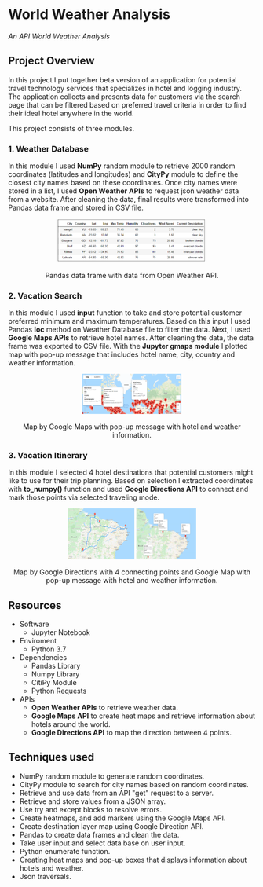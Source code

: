 # World Weather Analysis
*An API World Weather Analysis*

## Project Overview

In this project I put together beta version of an application for potential travel technology services that specializes in hotel and logging industry. The application collects and presents data for customers via the search page that can be filtered based on preferred travel criteria in order to find their ideal hotel anywhere in the world. 

This project consists of three modules.

### 1. Weather Database
In this module I used **NumPy** random module to retrieve 2000 random coordinates (latitudes and longitudes) and **CityPy** module to define the closest city names based on these coordinates. Once city names were stored in a list, I used **Open Weather APIs** to request json weather data from a website. After cleaning the data, final results were transformed into Pandas data frame and stored in CSV file.

<p align="center">  
<img src="Weather_Database/Weather_Database_DF.PNG" width="60%" height="60%">
</p>

<p align="center">  
Pandas data frame with data from Open Weather API.
</p>


### 2. Vacation Search
In this module I used **input** function to take and store potential customer preferred minimum and maximum temperatures. Based on this input I used Pandas **loc** method on Weather Database file to filter the data. Next, I used **Google Maps APIs** to retrieve hotel names. After cleaning the data, the data frame was exported to CSV file. With the **Jupyter gmaps module** I plotted map with pop-up message that includes hotel name, city, country and weather information.

<p align="center">  
<img src="Vacation_Search/WeatherPy_vacation_map.PNG" width="40%" height="40%">
</p>

<p align="center">  
Map by Google Maps with pop-up message with hotel and weather information.
</p>

### 3. Vacation Itinerary
In this module I selected 4 hotel destinations that potential customers might like to use for their trip planning. Based on selection I extracted coordinates with **to_numpy()** function and used **Google Directions API** to connect and mark those points via selected traveling mode.

<p align="center">  
<img src="Vacation_Itinerary/WeatherPy_travel_map.png" width="27%" height="27%"> <img src="Vacation_Itinerary/WeatherPy_travel_map_markers.png" width="24.3%" height="24.3%">
</p>

<p align="center">  
Map by Google Directions with 4 connecting points and Google Map with pop-up message with hotel and weather information.
</p>

## Resources 

- Software
    -	Jupyter Notebook
- Enviroment
    -	Python 3.7
- Dependencies
    -	Pandas Library
    -	Numpy Library 
    -	CitiPy Module
    -	Python Requests
- APIs
    -	**Open Weather APIs** to retrieve weather data.
    -	**Google Maps API** to create heat maps and retrieve information about hotels around the world.
    -	**Google Directions API** to map the direction between 4 points.

## Techniques used

-	NumPy random module to generate random coordinates.
-	CityPy module to search for city names based on random coordinates.
-	Retrieve and use data from an API "get" request to a server.
-	Retrieve and store values from a JSON array.
-	Use try and except blocks to resolve errors.
-	Create heatmaps, and add markers using the Google Maps API.
-	Create destination layer map using Google Direction API.
-	Pandas to create data frames and clean the data.
-	Take user input and select data base on user input.
-	Python enumerate function.
-	Creating heat maps and pop-up boxes that displays information about hotels and weather.
-	Json traversals.
